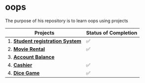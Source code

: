 # oops

The purpose of his repository is to learn oops using projects

| Projects | Status of Completion |
| ----- | -----|
| 1. [**Student registration System**](https://github.com/andysingal/oops/tree/main/oop_project_2) | :white_check_mark: |
| 2. [**Movie Rental**](https://github.com/andysingal/oops/tree/main/movie_rental) | :white_check_mark: |
| 3. [**Account Balance**](https://github.com/andysingal/oops/tree/main/Account_balance) |              |
| 4. [**Cashier**](https://github.com/andysingal/oops/blob/main/oops_basics/methods/cashier_name.py) | :white_check_mark: |
| 4. [**Dice Game**](https://github.com/andysingal/oops/blob/main/Dice_game/main.py) | :white_check_mark: |


